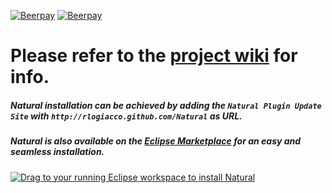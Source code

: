 [![Beerpay](https://beerpay.io/rlogiacco/Natural/badge.svg?style=flat)](https://beerpay.io/rlogiacco/Natural) [![Beerpay](https://beerpay.io/rlogiacco/Natural/make-wish.svg?style=flat)](https://beerpay.io/rlogiacco/Natural)

# Please refer to the [project wiki][1] for info.

##### Natural installation can be achieved by adding the `Natural Plugin Update Site` with `http://rlogiacco.github.com/Natural` as URL.

##### Natural is also available on the [Eclipse Marketplace][2] for an easy and seamless installation.

<a href="http://marketplace.eclipse.org/marketplace-client-intro?mpc_install=2427135" class="drag" title="Drag to your running Eclipse workspace to install Natural"><img src="https://marketplace.eclipse.org/sites/all/themes/solstice/_themes/solstice_marketplace/public/images/btn-install.png" alt="Drag to your running Eclipse workspace to install Natural" /></a>

[1]: https://github.com/rlogiacco/Natural/wiki
[2]: https://marketplace.eclipse.org/content/natural
[3]: http://www.eclipse.org/Xtext/download/
[4]: http://rlogiacco.github.com/Natural
